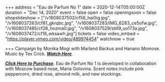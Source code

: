 +++
address = "Eau de Parfum No 1"
date = 2020-12-14T05:00:00Z
duration = "Dec 14, 2020"
event = false
open = false
openingsoon = false
shopslideshow = ["/v1608037502/cf56_hai0ig.jpg", "/v1608037263/cf81_gkrqbc.jpg", "/v1608037283/IMG_6283_ce5ofw.jpg", "/v1608037485/cf28_hozma0.jpg", "/v1608037529/still9_uo173a.jpg", "/v1608037472/cf16_wksawh.jpg"]
tickets = false
video_embed = "https://player.vimeo.com/video/489974454"
watchnow = true

+++
Campaign by Monika Mogi with Marland Backus and Hanano Momose. Music by Tex Crick. [**_Watch Here_**](https://vimeo.com/489974454 "eau-de-parfum-no-1").

[**_Click Here to Purchase_**](https://shop.cafeforgot.com/product/caf-forgot-eau-de-parfum-no-1/2772?cp=true&sa=true&sbp=false&q=false "purchase-eau-de-parfum"). Eau de Parfum No 1 is developed in collaboration with Moscow based nose, Maria Golovina. Scent notes include pink peppercorn, dried rose, almond milk, and new stockings.